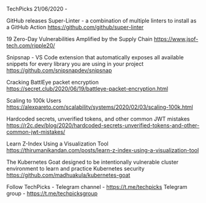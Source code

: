 TechPicks 21/06/2020 -

GitHub releases Super-Linter - a combination of multiple linters to install as a GitHub Action
https://github.com/github/super-linter

19 Zero-Day Vulnerabilities Amplified by the Supply Chain
https://www.jsof-tech.com/ripple20/

Snipsnap - VS Code extension that automatically exposes all available snippets for every library you are using in your project
https://github.com/snipsnapdev/snipsnap

Cracking BattlEye packet encryption 
https://secret.club/2020/06/19/battleye-packet-encryption.html

Scaling to 100k Users
https://alexpareto.com/scalability/systems/2020/02/03/scaling-100k.html

Hardcoded secrets, unverified tokens, and other common JWT mistakes
https://r2c.dev/blog/2020/hardcoded-secrets-unverified-tokens-and-other-common-jwt-mistakes/

Learn Z-Index Using a Visualization Tool
https://thirumanikandan.com/posts/learn-z-index-using-a-visualization-tool

The Kubernetes Goat designed to be intentionally vulnerable cluster environment to learn and practice Kubernetes security
https://github.com/madhuakula/kubernetes-goat

Follow TechPicks -
Telegram channel - https://t.me/techpicks
Telegram group - https://t.me/techpicksgroup